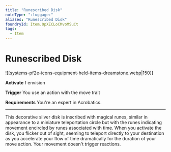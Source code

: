 ```yaml
---
title: "Runescribed Disk"
noteType: ":luggage:"
aliases: "Runescribed Disk"
foundryId: Item.OpXECLoCMvoMSuCt
tags:
  - Item
---
```


# Runescribed Disk
![[systems-pf2e-icons-equipment-held-items-dreamstone.webp|150]]

**Activate** f envision

**Trigger** You use an action with the move trait

**Requirements** You're an expert in Acrobatics.

* * *

This decorative silver disk is inscribed with magical runes, similar in appearance to a miniature teleportation circle but with the runes indicating movement encircled by runes associated with time. When you activate the disk, you flicker out of sight, seeming to teleport directly to your destination as you accelerate your flow of time dramatically for the duration of your move action. Your movement doesn't trigger reactions.
